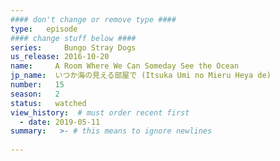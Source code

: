 ```yaml
---
#### don't change or remove type ####
type:   episode
#### change stuff below ####
series:     Bungo Stray Dogs
us_release: 2016-10-20
name:     A Room Where We Can Someday See the Ocean
jp_name:  いつか海の見える部屋で (Itsuka Umi no Mieru Heya de)
number:   15
season:   2
status:   watched
view_history:  # must order recent first
  - date: 2019-05-11
summary:   >- # this means to ignore newlines
  
---
```


